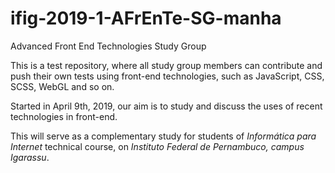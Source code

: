 # ifig-2019-1-AFrEnTe-SG-manha
Advanced Front End Technologies Study Group

This is a test repository, where all study group members can contribute and push their own tests using front-end technologies, such as JavaScript, CSS, SCSS, WebGL and so on.

Started in April 9th, 2019, our aim is to study and discuss the uses of recent technologies in front-end.

This will serve as a complementary study for students of *Informática para Internet* technical course, on *Instituto Federal de Pernambuco, campus Igarassu*.
